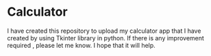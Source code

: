 # Calculator
I have created this repository to upload my calculator app that I have created by using Tkinter library in python. If there is any improvement required , please let me know. I hope that it will help.
